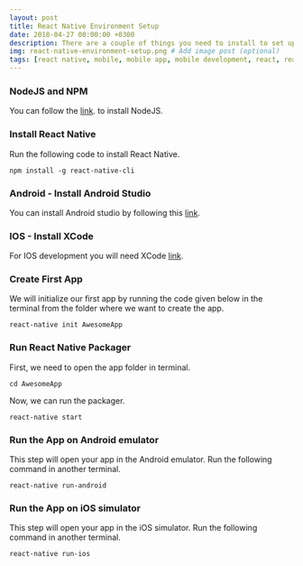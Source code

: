 ```yaml
---
layout: post
title: React Native Environment Setup
date: 2018-04-27 00:00:00 +0300
description: There are a couple of things you need to install to set up the environment for React Native. We will use linux as our building platform. # Add post description (optional)
img: react-native-environment-setup.png # Add image post (optional)
tags: [react native, mobile, mobile app, mobile development, react, react native training, learn react native] # add tag
---
```


### NodeJS and NPM

You can follow the [link](https://www.digitalocean.com/community/tutorials/how-to-install-node-js-on-ubuntu-16-04). to install NodeJS.

### Install React Native

Run the following code to install React Native.

```
npm install -g react-native-cli
```

### Android - Install Android Studio

You can install Android studio by following this [link](https://developer.android.com/studio/install).

### IOS - Install XCode

For IOS development you will need XCode [link](https://itunes.apple.com/us/app/xcode/id497799835?mt=12).

### Create First App

We will initialize our first app by running the code given below in the terminal from the folder where we want to create the app.

```
react-native init AwesomeApp
```

### Run React Native Packager

First, we need to open the app folder in terminal.

```
cd AwesomeApp
```

Now, we can run the packager.

```
react-native start
```

### Run the App on Android emulator

This step will open your app in the Android emulator. Run the following command in another terminal.

```
react-native run-android
```

### Run the App on iOS simulator

This step will open your app in the iOS simulator. Run the following command in another terminal.

```
react-native run-ios
```